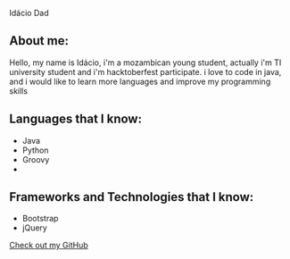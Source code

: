 Idácio Dad

## About me:
Hello, my name is Idácio, i'm a mozambican young student, actually i'm TI university student and i'm hacktoberfest participate. i love to code in java, and i would like to learn more languages and improve my programming  skills 

## Languages that I know:
- Java
- Python
- Groovy
-

## Frameworks and Technologies that I know:

- Bootstrap
- jQuery


[Check out my GitHub](https://github.com/idacioDad)

